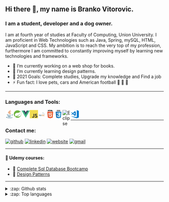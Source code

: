 ## Hi there 👋, my name is Branko Vitorovic. 
### I am a student, developer and a dog owner.
I am at fourth year of studies at Faculty of Computing, Union University.  I am proficient
in Web Technologies such as Java, Spring, mySQL, HTML, JavaScript and CSS. My ambition is to reach the very top of my profession, furthermore I am
committed to constantly improving myself by learning new technologies and frameworks.

- 🔭 I’m currently working on a web shop for books. 
- 🌱 I’m currently learning design patterns.
- :goal_net: 2021 Goals: Complete studies, Upgrade my knowledge and Find a job
- ⚡ Fun fact: I love pets, cars and American football :dog: :blue_car: :football:

---

### Languages and Tools:
[<img align="left" alt="Java" width="26px" src="https://raw.githubusercontent.com/github/explore/80688e429a7d4ef2fca1e82350fe8e3517d3494d/topics/java/java.png" />](https://en.wikipedia.org/wiki/Java_(programming_language))

[<img align="left" alt="Spirng" width="26px" src="https://raw.githubusercontent.com/github/explore/80688e429a7d4ef2fca1e82350fe8e3517d3494d/topics/spring-boot/spring-boot.png" />](https://spring.io/)

[<img align="left" alt="Vue" width="26px" src="https://raw.githubusercontent.com/github/explore/80688e429a7d4ef2fca1e82350fe8e3517d3494d/topics/vue/vue.png" />](https://vuejs.org/)

[<img align="left" alt="Javascript" width="26px" src="https://raw.githubusercontent.com/github/explore/80688e429a7d4ef2fca1e82350fe8e3517d3494d/topics/javascript/javascript.png" />](https://www.javascript.com/)

[<img align="left" alt="MySQL" width="26px" src="https://raw.githubusercontent.com/github/explore/80688e429a7d4ef2fca1e82350fe8e3517d3494d/topics/mysql/mysql.png" />](https://www.mysql.com/)

[<img align="left" alt="HTML5" width="26px" src="https://raw.githubusercontent.com/github/explore/80688e429a7d4ef2fca1e82350fe8e3517d3494d/topics/html/html.png" />](https://html.com/)

[<img align="left" alt="CSS3" width="26px" src="https://raw.githubusercontent.com/github/explore/80688e429a7d4ef2fca1e82350fe8e3517d3494d/topics/css/css.png" />](https://en.wikipedia.org/wiki/CSS)

[<img align="left" alt="Eclipse" width="26px" src="https://d1.awsstatic.com/sdks-and-tools/eclipse%20icon%201.3778a4cbe978d8dfd73c091706e26aa6c57c65aa.jpeg" />](https://www.eclipse.org/)

[<img align="left" alt="Visual Studio Code" width="26px" src="https://raw.githubusercontent.com/github/explore/80688e429a7d4ef2fca1e82350fe8e3517d3494d/topics/visual-studio-code/visual-studio-code.png" />](https://code.visualstudio.com/)

<br />

---

### Contact me:
[<img src='https://cdn.jsdelivr.net/npm/simple-icons@3.0.1/icons/github.svg' alt='github' height='40'>](https://github.com/brankovitorovic)  [<img src='https://cdn.jsdelivr.net/npm/simple-icons@3.0.1/icons/linkedin.svg' alt='linkedin' height='40'>](https://www.linkedin.com/in/soon.../)  [<img src='https://cdn.jsdelivr.net/npm/simple-icons@3.0.1/icons/icloud.svg' alt='website' height='40'>](http://wh719028.ispot.cc/)  [<img src='https://cdn.jsdelivr.net/npm/simple-icons@3.0.1/icons/gmail.svg' alt='gmail' height='40'>](brankovitorovic13@gmail.com)  

---

#### :book: Udemy courses:
- :memo: [Complete Sql Database Bootcamp](https://www.udemy.com/course/complete-sql-databases-bootcamp-zero-to-mastery/)
- :office: [Design Patterns](https://www.udemy.com/course/design-patterns-java/)

---

<details>
  <summary>:zap: Github stats</summary>
  <br />
  <img  alt="GitHub Stats" src="https://github-readme-stats.vercel.app/api?username=brankovitorovic&show_icons=true" />
  
</details>

<details>
  <summary>:zap: Top languages</summary>
  <br />
  <img  alt="GitHub top languages" src="https://github-readme-stats.vercel.app/api/top-langs/?username=brankovitorovic"/>
 
</details>


